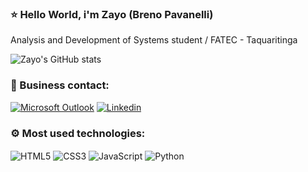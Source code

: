 ### ⭐ Hello World, i'm Zayo (Breno Pavanelli) 
Analysis and Development of Systems student / FATEC - Taquaritinga

![Zayo's GitHub stats](https://github-readme-stats.vercel.app/api?username=brenopavanelli&show_icons=true&theme=tokyonight)

### 📧 Business contact: 
[![Microsoft Outlook](https://img.shields.io/badge/Microsoft_Outlook-0078D4?style=for-the-badge&logo=microsoft-outlook&logoColor=white)](mailto:brenopavanelli@hotmail.com)
[![Linkedin](https://img.shields.io/badge/LinkedIn-0077B5?style=for-the-badge&logo=linkedin&logoColor=white)](https://www.linkedin.com/in/breno-pavanelli-1a36182b5/)

### ⚙️ Most used technologies:  

<div style="display: inline_block">
  <img align="center" alt="HTML5" src="https://img.shields.io/badge/HTML5-E34F26.svg?style=for-the-badge&logo=HTML5&logoColor=white">
  <img align="center" alt="CSS3" src="https://img.shields.io/badge/CSS3-1572B6.svg?style=for-the-badge&logo=CSS3&logoColor=white">
  <img align="center" alt="JavaScript" src="https://img.shields.io/badge/JavaScript-F7DF1E.svg?style=for-the-badge&logo=JavaScript&logoColor=black">
  <img align="center" alt="Python" src="https://img.shields.io/badge/Python-3776AB.svg?style=for-the-badge&logo=Python&logoColor=white">
</div>

